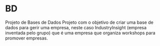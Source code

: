 # BD
Projeto de Bases de Dados
Projeto com o objetivo de criar uma base de dados para gerir uma empresa, neste caso IndustryInsight (empresa inventada pelo grupo) que é uma empresa que organiza workshops para promover empresas.
